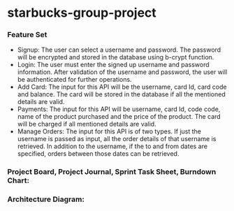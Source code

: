 # starbucks-group-project
### Feature Set
- Signup: The user can select a username and password. The password will be encrypted and stored in the database using b-crypt function.
- Login: The user must enter the signed up username and password information. After validation of the username and password, the user will be authenticated for further operations.
- Add Card: The input for this API will be the username, card Id, card code and balance. The card will be stored in the database if all the mentioned details are valid.
- Payments: The input for this API will be username, card Id, code code, name of the product purchased and the price of the product. The card will be charged if all mentioned details are valid.
- Manage Orders: The input for this API is of two types. If just the username is passed as input, all the order details of that username is retrieved. In addition to the username, if the to and from dates are specified, orders between those dates can be retrieved.

### Project Board, Project Journal, Sprint Task Sheet, Burndown Chart:

### Architecture Diagram:
